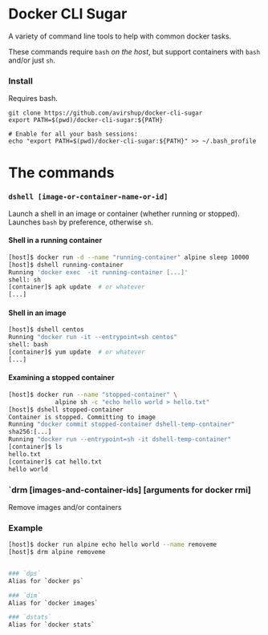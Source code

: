 # Docker CLI Sugar

A variety of command line tools to help with common docker tasks.

These commands require `bash` _on the host_, but support containers with `bash` and/or just `sh`.

### Install
Requires bash.
```
git clone https://github.com/avirshup/docker-cli-sugar
export PATH=$(pwd)/docker-cli-sugar:${PATH}

# Enable for all your bash sessions:
echo "export PATH=$(pwd)/docker-cli-sugar:${PATH}" >> ~/.bash_profile
```


# The commands

### `dshell [image-or-container-name-or-id]`

Launch a shell in an image or container (whether running or stopped). Launches `bash` by preference, otherwise `sh`.

#### Shell in a running container
```bash
[host]$ docker run -d --name "running-container" alpine sleep 10000
[host]$ dshell running-container
Running 'docker exec  -it running-container [...]'
shell: sh
[container]$ apk update  # or whatever
[...]
```

#### Shell in an image
```bash
[host]$ dshell centos
Running "docker run -it --entrypoint=sh centos"
shell: bash
[container]$ yum update  # or whatever
[...]
```

#### Examining a stopped container

```bash
[host]$ docker run --name "stopped-container" \
             alpine sh -c "echo hello world > hello.txt"
[host]$ dshell stopped-container
Container is stopped. Committing to image
Running "docker commit stopped-container dshell-temp-container"
sha256:[...]
Running "docker run --entrypoint=sh -it dshell-temp-container"
[container]$ ls
hello.txt
[container]$ cat hello.txt
hello world
```

### `drm [images-and-container-ids] [arguments for docker rmi]
Remove images and/or containers

### Example
```bash
[host]$ docker run alpine echo hello world --name removeme
[host]$ drm alpine removeme


### `dps`
Alias for `docker ps`

### `dim`
Alias for `docker images`

### `dstats`
Alias for `docker stats`
